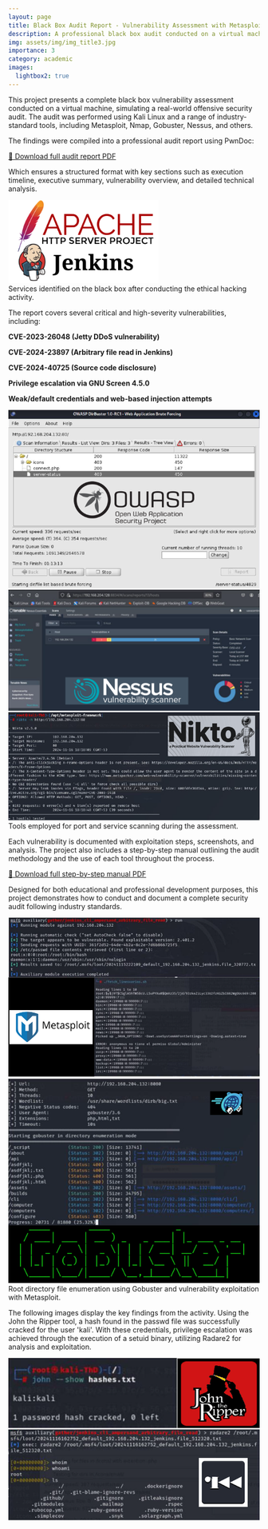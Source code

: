 ```yaml
---
layout: page
title: Black Box Audit Report - Vulnerability Assessment with Metasploit, Nessus, and PwnDoc
description: A professional black box audit conducted on a virtual machine using tools like Metasploit, Nmap, and Nessus. The final report was structured with PwnDoc and includes technical findings, CVE exploitation, and step-by-step documentation.
img: assets/img/img_title3.jpg
importance: 3
category: academic
images:
  lightbox2: true
---
```


This project presents a complete black box vulnerability assessment conducted on a virtual machine, simulating a real-world offensive security audit. The audit was performed using Kali Linux and a range of industry-standard tools, including Metasploit, Nmap, Gobuster, Nessus, and others.

The findings were compiled into a professional audit report using PwnDoc:

  <div class="mt-4">
    <a href="{{ '/assets/pdf/PwDoc_audit_report.pdf' | relative_url }}" class="btn btn-primary" download>
      📄 Download full audit report PDF
    </a>
  </div>
  
Which ensures a structured format with key sections such as execution timeline, executive summary, vulnerability overview, and detailed technical analysis. 

<div class="row mt-4">
   <div class="col-sm mt-3 mt-md-0 text-center">
      <a href="/assets/img/portada.png" data-lightbox="grupo1" data-title="Black Box Services">
      <img src="/assets/img/portada.png" alt="Black Box Services" class="img-fluid rounded z-depth-1" style="max-width: 60%; height: auto;" />
   </a>
</div>
<div class="caption">
    Services identified on the black box after conducting the ethical hacking activity.
</div>

The report covers several critical and high-severity vulnerabilities, including:

 <strong>CVE-2023-26048 (Jetty DDoS vulnerability)</strong>

 <strong>CVE-2024-23897 (Arbitrary file read in Jenkins)</strong>

 <strong>CVE-2024-40725 (Source code disclosure)</strong>

 <strong>Privilege escalation via GNU Screen 4.5.0</strong>

 <strong>Weak/default credentials and web-based injection attempts</strong>

 <div class="row text-center mt-4">
  <div class="col-sm mt-3 mt-md-0">
    <a href="/assets/img/owasp.png" data-lightbox="standards1" data-title="OWASP">
      <img src="/assets/img/owasp.png" alt="OWASP" class="img-fluid rounded z-depth-1" />
    </a>
  </div>
  <div class="col-sm mt-3 mt-md-0">
    <a href="/assets/img/nessus.png" data-lightbox="standards1" data-title="Nessus">
      <img src="/assets/img/nessus.png" alt="Nessus" class="img-fluid rounded z-depth-1" />
    </a>
  </div>
  <div class="col-sm mt-3 mt-md-0">
    <a href="/assets/img/nikto.png" data-lightbox="standards1" data-title="Nikto">
      <img src="/assets/img/nikto.png" alt="Nikto" class="img-fluid rounded z-depth-1" />
    </a>
  </div>
</div>
<div class="caption">
    Tools employed for port and service scanning during the assessment.
</div>

Each vulnerability is documented with exploitation steps, screenshots, and analysis. The project also includes a step-by-step manual outlining the audit methodology and the use of each tool throughout the process.

  <div class="mt-4">
    <a href="{{ '/assets/pdf/Step-by-Step_manual.pdf' | relative_url }}" class="btn btn-primary" download>
      📄 Download full step-by-step manual PDF
    </a>
  </div>
  
Designed for both educational and professional development purposes, this project demonstrates how to conduct and document a complete security audit following industry standards.

<div class="row text-center">
  <div class="col-sm mt-3 mt-md-0">
    <a href="/assets/img/matasploit.png" data-lightbox="standards2" data-title="Metasploit">
      <img src="/assets/img/metasploit.png" alt="Metasploit" class="img-fluid rounded z-depth-1" />
    </a>
  </div>
  <div class="col-sm mt-3 mt-md-0">
    <a href="/assets/img/gobuster.png" data-lightbox="standards2" data-title="Gobuster">
      <img src="/assets/img/gobuster.png" alt="Gobuster" class="img-fluid rounded z-depth-1" />
    </a>
  </div>
</div>

<div class="caption">
   Root directory file enumeration using Gobuster and vulnerability exploitation with Metasploit.
</div>

The following images display the key findings from the activity. Using the John the Ripper tool, a hash found in the passwd file was successfully cracked for the user 'kali'. With these credentials, privilege escalation was achieved through the execution of a setuid binary, utilizing Radare2 for analysis and exploitation.

<div class="row text-center">
  <div class="col-sm mt-3 mt-md-0">
    <a href="/assets/img/ripper.png" data-lightbox="standards3" data-title="Cracked Password">
      <img src="/assets/img/ripper.png" alt="Cracked Password" class="img-fluid rounded z-depth-1" />
    </a>
  </div>
  <div class="col-sm mt-3 mt-md-0">
    <a href="/assets/img/privilegios.png" data-lightbox="standards3" data-title="Privilege Escalation">
      <img src="/assets/img/privilegios.png" alt="Privilege Escalation" class="img-fluid rounded z-depth-1" />
    </a>
  </div>
</div>

